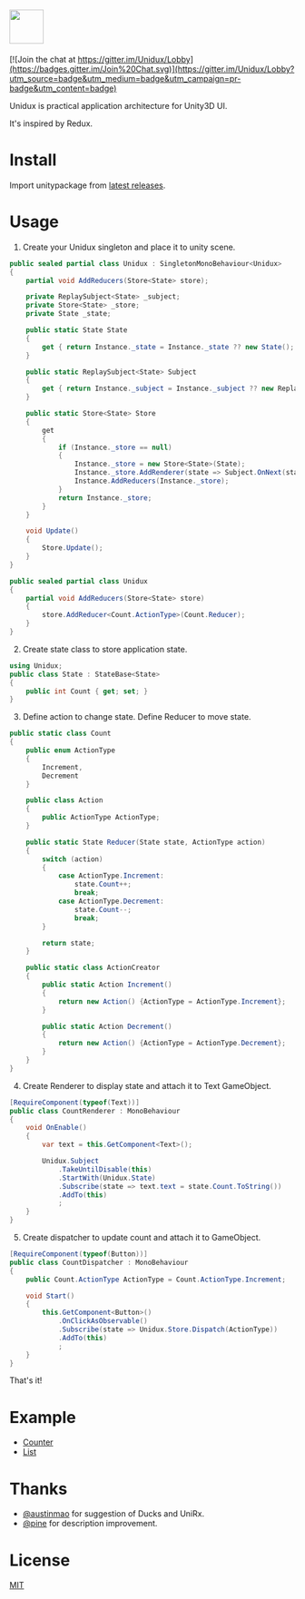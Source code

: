# <a href="https://github.com/mattak/Unidux"><img src="https://raw.githubusercontent.com/mattak/Unidux/master/art/unidux-logo-horizontal.png" height="60"></a>

[![Join the chat at https://gitter.im/Unidux/Lobby](https://badges.gitter.im/Join%20Chat.svg)](https://gitter.im/Unidux/Lobby?utm_source=badge&utm_medium=badge&utm_campaign=pr-badge&utm_content=badge)

Unidux is practical application architecture for Unity3D UI.

It's inspired by Redux.

# Install

Import unitypackage from [latest releases](https://github.com/mattak/Unidux/releases).

# Usage

1) Create your Unidux singleton and place it to unity scene.

```cs
public sealed partial class Unidux : SingletonMonoBehaviour<Unidux>
{
    partial void AddReducers(Store<State> store);

    private ReplaySubject<State> _subject;
    private Store<State> _store;
    private State _state;

    public static State State
    {
        get { return Instance._state = Instance._state ?? new State(); }
    }

    public static ReplaySubject<State> Subject
    {
        get { return Instance._subject = Instance._subject ?? new ReplaySubject<State>(); }
    }

    public static Store<State> Store
    {
        get
        {
            if (Instance._store == null)
            {
                Instance._store = new Store<State>(State);
                Instance._store.AddRenderer(state => Subject.OnNext(state));
                Instance.AddReducers(Instance._store);
            }
            return Instance._store;
        }
    }

    void Update()
    {
        Store.Update();
    }
}

public sealed partial class Unidux
{
    partial void AddReducers(Store<State> store)
    {
        store.AddReducer<Count.ActionType>(Count.Reducer);
    }
}
```

2) Create state class to store application state.

```cs
using Unidux;
public class State : StateBase<State>
{
    public int Count { get; set; }
}
```

3) Define action to change state. Define Reducer to move state.

```cs
public static class Count
{
    public enum ActionType
    {
        Increment,
        Decrement
    }

    public class Action
    {
        public ActionType ActionType;
    }

    public static State Reducer(State state, ActionType action)
    {
        switch (action)
        {
            case ActionType.Increment:
                state.Count++;
                break;
            case ActionType.Decrement:
                state.Count--;
                break;
        }

        return state;
    }

    public static class ActionCreator
    {
        public static Action Increment()
        {
            return new Action() {ActionType = ActionType.Increment};
        }

        public static Action Decrement()
        {
            return new Action() {ActionType = ActionType.Decrement};
        }
    }
}
```

4) Create Renderer to display state and attach it to Text GameObject.

```cs
[RequireComponent(typeof(Text))]
public class CountRenderer : MonoBehaviour
{
    void OnEnable()
    {
        var text = this.GetComponent<Text>();

        Unidux.Subject
            .TakeUntilDisable(this)
            .StartWith(Unidux.State)
            .Subscribe(state => text.text = state.Count.ToString())
            .AddTo(this)
            ;
    }
}
```

5) Create dispatcher to update count and attach it to GameObject.

```cs
[RequireComponent(typeof(Button))]
public class CountDispatcher : MonoBehaviour
{
    public Count.ActionType ActionType = Count.ActionType.Increment;

    void Start()
    {
        this.GetComponent<Button>()
            .OnClickAsObservable()
            .Subscribe(state => Unidux.Store.Dispatch(ActionType))
            .AddTo(this)
            ;
    }
}
```

That's it!


# Example

- [Counter](Assets/UniduxExample/Counter)
- [List](Assets/UniduxExample/List)

# Thanks

- [@austinmao](https://github.com/austinmao) for suggestion of Ducks and UniRx.
- [@pine](https://github.com/pine) for description improvement.

# License

[MIT](./LICENSE.md)
